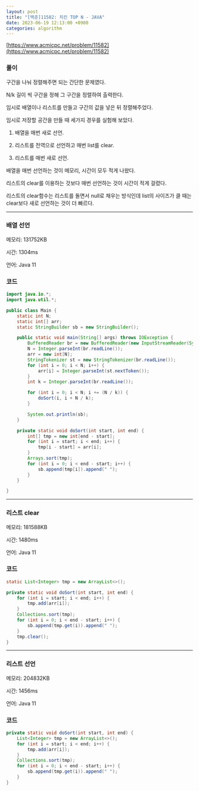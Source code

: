 ```yaml
---
layout: post
title: "[백준]11582: 치킨 TOP N - JAVA"
date: 2023-06-19 12:13:00 +0900
categories: algorithm
---
```


[https://www.acmicpc.net/problem/11582](https://www.acmicpc.net/problem/11582)

### 풀이

구간을 나눠 정렬해주면 되는 간단한 문제였다.

N/k 길이 씩 구간을 정해 그 구간을 정렬하여 출력한다.

임시로 배열이나 리스트를 만들고 구간의 값을 넣은 뒤 정렬해주었다.

임시로 저장할 공간을 만들 때 세가지 경우를 실험해 보았다.

1. 배열을 매번 새로 선언.

2. 리스트를 전역으로 선언하고 매번 list를 clear.

3. 리스트를 매번 새로 선언.

배열을 매번 선언하는 것이 메모리, 시간이 모두 적게 나왔다.

리스트의 clear를 이용하는 것보다 매번 선언하는 것이 시간이 적게 걸렸다.

리스트의 clear함수는 리스트를 돌면서 null로 채우는 방식인데 list의 사이즈가 클 때는 clear보다 새로 선언하는 것이 더 빠르다.

---

### 배열 선언

메모리: 131752KB

시간: 1304ms

언어: Java 11

### 코드

```java
import java.io.*;
import java.util.*;

public class Main {
    static int N;
    static int[] arr;
    static StringBuilder sb = new StringBuilder();

    public static void main(String[] args) throws IOException {
        BufferedReader br = new BufferedReader(new InputStreamReader(System.in));
        N = Integer.parseInt(br.readLine());
        arr = new int[N];
        StringTokenizer st = new StringTokenizer(br.readLine());
        for (int i = 0; i < N; i++) {
            arr[i] = Integer.parseInt(st.nextToken());
        }
        int k = Integer.parseInt(br.readLine());

        for (int i = 0; i < N; i += (N / k)) {
            doSort(i, i + N / k);
        }

        System.out.println(sb);
    }

    private static void doSort(int start, int end) {
        int[] tmp = new int[end - start];
        for (int i = start; i < end; i++) {
            tmp[i - start] = arr[i];
        }
        Arrays.sort(tmp);
        for (int i = 0; i < end - start; i++) {
            sb.append(tmp[i]).append(" ");
        }
    }

}
```

---

### 리스트 clear

메모리: 181588KB

시간: 1480ms

언어: Java 11

### 코드

```java
static List<Integer> tmp = new ArrayList<>();

private static void doSort(int start, int end) {
    for (int i = start; i < end; i++) {
        tmp.add(arr[i]);
    }
    Collections.sort(tmp);
    for (int i = 0; i < end - start; i++) {
        sb.append(tmp.get(i)).append(" ");
    }
    tmp.clear();
}
```

---

### 리스트 선언

메모리: 204832KB

시간: 1456ms

언어: Java 11

### 코드

```java
private static void doSort(int start, int end) {
    List<Integer> tmp = new ArrayList<>();
    for (int i = start; i < end; i++) {
        tmp.add(arr[i]);
    }
    Collections.sort(tmp);
    for (int i = 0; i < end - start; i++) {
        sb.append(tmp.get(i)).append(" ");
    }
}
```
